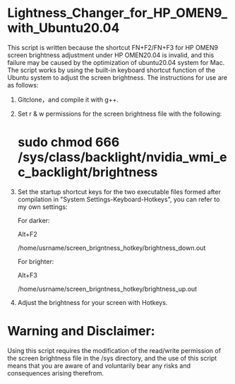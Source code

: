 # Lightness_Changer_for_HP_OMEN9_with_Ubuntu20.04
This script is written because the shortcut FN+F2/FN+F3 for HP OMEN9 screen brightness adjustment under HP OMEN20.04 is invalid, and this failure may be caused by the optimization of ubuntu20.04 system for Mac. The script works by using the built-in keyboard shortcut function of the Ubuntu system to adjust the screen brightness. The instructions for use are as follows:
1. Gitclone，and compile it with g++.
2. Set r & w permissions for the screen brightness file with the following:
   # sudo chmod 666 /sys/class/backlight/nvidia_wmi_ec_backlight/brightness
4. Set the startup shortcut keys for the two executable files formed after compilation in "System Settings-Keyboard-Hotkeys", you can refer to my own settings:

   For darker:

   Alt+F2 

   /home/usrname/screen_brigntness_hotkey/brightness_down.out

   For brighter:

   Alt+F3

   /home/usrname/screen_brigntness_hotkey/brightness_up.out
   
6. Adjust the brightness for your screen with Hotkeys.

# Warning and Disclaimer: 
Using this script requires the modification of the read/write permission of the screen brightness file in the /sys directory, and the use of this script means that you are aware of and voluntarily bear any risks and consequences arising therefrom.

